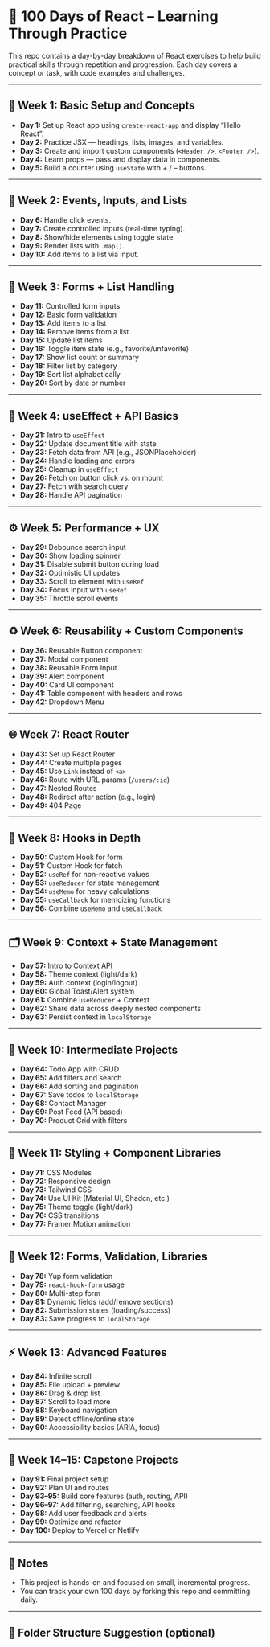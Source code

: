 # 🧠 100 Days of React – Learning Through Practice

This repo contains a day-by-day breakdown of React exercises to help build practical skills through repetition and progression. Each day covers a concept or task, with code examples and challenges.

---

## 📅 Week 1: Basic Setup and Concepts

- **Day 1:** Set up React app using `create-react-app` and display “Hello React”.
- **Day 2:** Practice JSX — headings, lists, images, and variables.
- **Day 3:** Create and import custom components (`<Header />`, `<Footer />`).
- **Day 4:** Learn props — pass and display data in components.
- **Day 5:** Build a counter using `useState` with + / – buttons.

---

## 🧩 Week 2: Events, Inputs, and Lists

- **Day 6:** Handle click events.
- **Day 7:** Create controlled inputs (real-time typing).
- **Day 8:** Show/hide elements using toggle state.
- **Day 9:** Render lists with `.map()`.
- **Day 10:** Add items to a list via input.

---

## 📝 Week 3: Forms + List Handling

- **Day 11:** Controlled form inputs
- **Day 12:** Basic form validation
- **Day 13:** Add items to a list
- **Day 14:** Remove items from a list
- **Day 15:** Update list items
- **Day 16:** Toggle item state (e.g., favorite/unfavorite)
- **Day 17:** Show list count or summary
- **Day 18:** Filter list by category
- **Day 19:** Sort list alphabetically
- **Day 20:** Sort by date or number

---

## 🔄 Week 4: useEffect + API Basics

- **Day 21:** Intro to `useEffect`
- **Day 22:** Update document title with state
- **Day 23:** Fetch data from API (e.g., JSONPlaceholder)
- **Day 24:** Handle loading and errors
- **Day 25:** Cleanup in `useEffect`
- **Day 26:** Fetch on button click vs. on mount
- **Day 27:** Fetch with search query
- **Day 28:** Handle API pagination

---

## ⚙️ Week 5: Performance + UX

- **Day 29:** Debounce search input
- **Day 30:** Show loading spinner
- **Day 31:** Disable submit button during load
- **Day 32:** Optimistic UI updates
- **Day 33:** Scroll to element with `useRef`
- **Day 34:** Focus input with `useRef`
- **Day 35:** Throttle scroll events

---

## ♻️ Week 6: Reusability + Custom Components

- **Day 36:** Reusable Button component
- **Day 37:** Modal component
- **Day 38:** Reusable Form Input
- **Day 39:** Alert component
- **Day 40:** Card UI component
- **Day 41:** Table component with headers and rows
- **Day 42:** Dropdown Menu

---

## 🌐 Week 7: React Router

- **Day 43:** Set up React Router
- **Day 44:** Create multiple pages
- **Day 45:** Use `Link` instead of `<a>`
- **Day 46:** Route with URL params (`/users/:id`)
- **Day 47:** Nested Routes
- **Day 48:** Redirect after action (e.g., login)
- **Day 49:** 404 Page

---

## 🧵 Week 8: Hooks in Depth

- **Day 50:** Custom Hook for form
- **Day 51:** Custom Hook for fetch
- **Day 52:** `useRef` for non-reactive values
- **Day 53:** `useReducer` for state management
- **Day 54:** `useMemo` for heavy calculations
- **Day 55:** `useCallback` for memoizing functions
- **Day 56:** Combine `useMemo` and `useCallback`

---

## 🗂️ Week 9: Context + State Management

- **Day 57:** Intro to Context API
- **Day 58:** Theme context (light/dark)
- **Day 59:** Auth context (login/logout)
- **Day 60:** Global Toast/Alert system
- **Day 61:** Combine `useReducer` + Context
- **Day 62:** Share data across deeply nested components
- **Day 63:** Persist context in `localStorage`

---

## 🔧 Week 10: Intermediate Projects

- **Day 64:** Todo App with CRUD
- **Day 65:** Add filters and search
- **Day 66:** Add sorting and pagination
- **Day 67:** Save todos to `localStorage`
- **Day 68:** Contact Manager
- **Day 69:** Post Feed (API based)
- **Day 70:** Product Grid with filters

---

## 🎨 Week 11: Styling + Component Libraries

- **Day 71:** CSS Modules
- **Day 72:** Responsive design
- **Day 73:** Tailwind CSS
- **Day 74:** Use UI Kit (Material UI, Shadcn, etc.)
- **Day 75:** Theme toggle (light/dark)
- **Day 76:** CSS transitions
- **Day 77:** Framer Motion animation

---

## 🧾 Week 12: Forms, Validation, Libraries

- **Day 78:** Yup form validation
- **Day 79:** `react-hook-form` usage
- **Day 80:** Multi-step form
- **Day 81:** Dynamic fields (add/remove sections)
- **Day 82:** Submission states (loading/success)
- **Day 83:** Save progress to `localStorage`

---

## ⚡ Week 13: Advanced Features

- **Day 84:** Infinite scroll
- **Day 85:** File upload + preview
- **Day 86:** Drag & drop list
- **Day 87:** Scroll to load more
- **Day 88:** Keyboard navigation
- **Day 89:** Detect offline/online state
- **Day 90:** Accessibility basics (ARIA, focus)

---

## 🚀 Week 14–15: Capstone Projects

- **Day 91:** Final project setup
- **Day 92:** Plan UI and routes
- **Day 93–95:** Build core features (auth, routing, API)
- **Day 96–97:** Add filtering, searching, API hooks
- **Day 98:** Add user feedback and alerts
- **Day 99:** Optimize and refactor
- **Day 100:** Deploy to Vercel or Netlify

---

## 📌 Notes

- This project is hands-on and focused on small, incremental progress.
- You can track your own 100 days by forking this repo and committing daily.

---

## 📁 Folder Structure Suggestion (optional)
